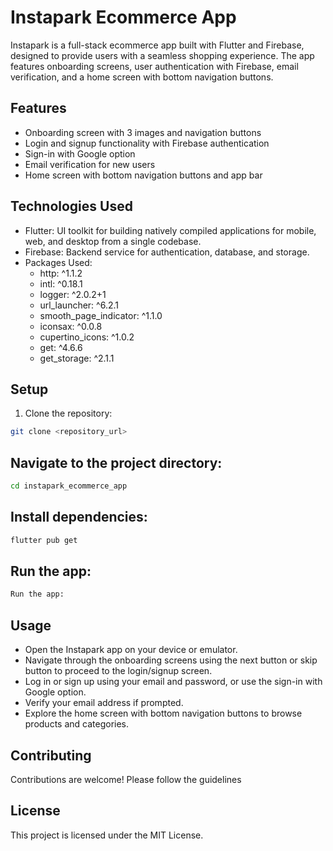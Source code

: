# Instapark Ecommerce App

Instapark is a full-stack ecommerce app built with Flutter and Firebase, designed to provide users with a seamless shopping experience. The app features onboarding screens, user authentication with Firebase, email verification, and a home screen with bottom navigation buttons.

## Features

- Onboarding screen with 3 images and navigation buttons
- Login and signup functionality with Firebase authentication
- Sign-in with Google option
- Email verification for new users
- Home screen with bottom navigation buttons and app bar

## Technologies Used

- Flutter: UI toolkit for building natively compiled applications for mobile, web, and desktop from a single codebase.
- Firebase: Backend service for authentication, database, and storage.
- Packages Used:
  - http: ^1.1.2
  - intl: ^0.18.1
  - logger: ^2.0.2+1
  - url_launcher: ^6.2.1
  - smooth_page_indicator: ^1.1.0
  - iconsax: ^0.0.8
  - cupertino_icons: ^1.0.2
  - get: ^4.6.6
  - get_storage: ^2.1.1


## Setup

1. Clone the repository:

```bash
git clone <repository_url>
```

## Navigate to the project directory:

```bash
cd instapark_ecommerce_app
```

## Install dependencies:

```bash
flutter pub get
```

## Run the app:

```bash
Run the app:
```

## Usage

- Open the Instapark app on your device or emulator.
- Navigate through the onboarding screens using the next button or skip button to proceed to the login/signup screen.
- Log in or sign up using your email and password, or use the sign-in with Google option.
- Verify your email address if prompted.
- Explore the home screen with bottom navigation buttons to browse products and categories.

## Contributing

Contributions are welcome! Please follow the guidelines

## License

This project is licensed under the MIT License.
